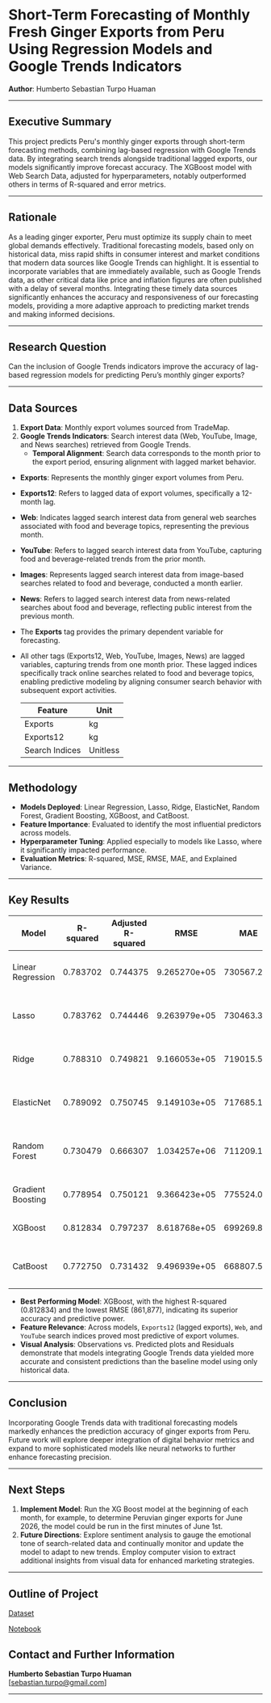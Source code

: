 # **Short-Term Forecasting of Monthly Fresh Ginger Exports from Peru Using Regression Models and Google Trends Indicators**

**Author**: Humberto Sebastian Turpo Huaman

---

## **Executive Summary**
This project predicts Peru's monthly ginger exports through short-term forecasting methods, combining lag-based regression with Google Trends data. By integrating search trends alongside traditional lagged exports, our models significantly improve forecast accuracy. The XGBoost model with Web Search Data, adjusted for hyperparameters, notably outperformed others in terms of R-squared and error metrics.

---

## **Rationale**
As a leading ginger exporter, Peru must optimize its supply chain to meet global demands effectively. Traditional forecasting models, based only on historical data, miss rapid shifts in consumer interest and market conditions that modern data sources like Google Trends can highlight. It is essential to incorporate variables that are immediately available, such as Google Trends data, as other critical data like price and inflation figures are often published with a delay of several months. Integrating these timely data sources significantly enhances the accuracy and responsiveness of our forecasting models, providing a more adaptive approach to predicting market trends and making informed decisions.

---

## **Research Question**
Can the inclusion of Google Trends indicators improve the accuracy of lag-based regression models for predicting Peru’s monthly ginger exports?

---

## **Data Sources**
1. **Export Data**: Monthly export volumes sourced from TradeMap.  
2. **Google Trends Indicators**: Search interest data (Web, YouTube, Image, and News searches) retrieved from Google Trends.
   - **Temporal Alignment**: Search data corresponds to the month prior to the export period, ensuring alignment with lagged market behavior.

- **Exports**: Represents the monthly ginger export volumes from Peru.
- **Exports12**: Refers to lagged data of export volumes, specifically a 12-month lag.
- **Web**: Indicates lagged search interest data from general web searches associated with food and beverage topics, representing the previous month.
- **YouTube**: Refers to lagged search interest data from YouTube, capturing food and beverage-related trends from the prior month.
- **Images**: Represents lagged search interest data from image-based searches related to food and beverage, conducted a month earlier.
- **News**: Refers to lagged search interest data from news-related searches about food and beverage, reflecting public interest from the previous month.


- The **Exports** tag provides the primary dependent variable for forecasting.
- All other tags (Exports12, Web, YouTube, Images, News) are lagged variables, capturing trends from one month prior. These lagged indices specifically track online searches related to food and beverage topics, enabling predictive modeling by aligning consumer search behavior with subsequent export activities.


   | Feature             | Unit       |
   |---------------------|------------|
   | Exports             | kg         |
   | Exports12           | kg         |
   | Search Indices      | Unitless   |


---

## **Methodology**
- **Models Deployed**: Linear Regression, Lasso, Ridge, ElasticNet, Random Forest, Gradient Boosting, XGBoost, and CatBoost.
- **Feature Importance**: Evaluated to identify the most influential predictors across models.
- **Hyperparameter Tuning**: Applied especially to models like Lasso, where it significantly impacted performance.
- **Evaluation Metrics**: R-squared, MSE, RMSE, MAE, and Explained Variance.

---

## **Key Results**

| Model              | R-squared | Adjusted R-squared | RMSE       | MAE        | Best Hyperparameters                                           | Features Included          |
|--------------------|-----------|--------------------|------------|------------|-----------------------------------------------------------------|----------------------------|
| Linear Regression  | 0.783702  | 0.744375           | 9.265270e+05 | 730567.284 | None                                                            | Exports12, Web, Images, News |
| Lasso              | 0.783762  | 0.744446           | 9.263979e+05 | 730463.362 | {'alpha': 100.0}                                               | Exports12, Web, Images, News |
| Ridge              | 0.788310  | 0.749821           | 9.166053e+05 | 719015.584 | {'alpha': 2.559547922699533}                                   | Exports12, Web, Images, News |
| ElasticNet         | 0.789092  | 0.750745           | 9.149103e+05 | 717685.110 | {'alpha': 0.29763514416313164, 'l1_ratio': 0.9}                | Exports12, Web, Images, News |
| Random Forest      | 0.730479  | 0.666307           | 1.034257e+06 | 711209.146 | {'max_depth': 20, 'min_samples_split': 2}                      | Exports12, YouTube, Web, News, Images |
| Gradient Boosting  | 0.778954  | 0.750121           | 9.366423e+05 | 775524.042 | {'learning_rate': 0.01, 'max_depth': 5, 'n_estimators': 200}   | Exports12, Web, YouTube |
| XGBoost            | 0.812834  | 0.797237           | 8.618768e+05 | 699269.840 | {'learning_rate': 0.01, 'max_depth': 3, 'n_estimators': 300}   | Exports12, Web, YouTube |
| CatBoost           | 0.772750  | 0.731432           | 9.496939e+05 | 668807.548 | {'depth': 6, 'iterations': 1000, 'learning_rate': 0.03}        | Exports12, YouTube, Web, News |





- **Best Performing Model**: XGBoost, with the highest R-squared (0.812834) and the lowest RMSE (861,877), indicating its superior accuracy and predictive power.
- **Feature Relevance**: Across models, `Exports12` (lagged exports), `Web`, and `YouTube` search indices proved most predictive of export volumes.
- **Visual Analysis**: Observations vs. Predicted plots and Residuals demonstrate that models integrating Google Trends data yielded more accurate and consistent predictions than the baseline model using only historical data.

---

## **Conclusion**
Incorporating Google Trends data with traditional forecasting models markedly enhances the prediction accuracy of ginger exports from Peru. Future work will explore deeper integration of digital behavior metrics and expand to more sophisticated models like neural networks to further enhance forecasting precision.

---


## **Next Steps**
1. **Implement Model**: Run the XG Boost model at the beginning of each month, for example, to determine Peruvian ginger exports for June 2026, the model could be run in the first minutes of June 1st.
2. **Future Directions**: Explore sentiment analysis to gauge the emotional tone of search-related data and continually monitor and update the model to adapt to new trends. Employ computer vision to extract additional insights from visual data for enhanced marketing strategies.

---

## **Outline of Project**
[Dataset](https://github.com/humbertoturpo/CapstoneProject2/tree/main/data)

[Notebook](https://github.com/humbertoturpo/CapstoneProject2/blob/main/CapstoneGinger.ipynb)






## **Contact and Further Information**
**Humberto Sebastian Turpo Huaman**  
[sebastian.turpo@gmail.com]  

---
